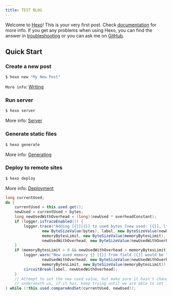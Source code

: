 ```yaml
---
title: TEST BLOG
---
```

Welcome to [Hexo](https://hexo.io/)! This is your very first post. Check [documentation](https://hexo.io/docs/) for more info. If you get any problems when using Hexo, you can find the answer in [troubleshooting](https://hexo.io/docs/troubleshooting.html) or you can ask me on [GitHub](https://github.com/hexojs/hexo/issues).

## Quick Start

### Create a new post

``` bash
$ hexo new "My New Post"
```

`More info`: [Writing](https://hexo.io/docs/writing.html)

### Run server

``` bash
$ hexo server
```

More info: [Server](https://hexo.io/docs/server.html)

### Generate static files

``` bash
$ hexo generate
```

More info: [Generating](https://hexo.io/docs/generating.html)

### Deploy to remote sites

``` bash
$ hexo deploy
```

More info: [Deployment](https://hexo.io/docs/one-command-deployment.html)


```java
long currentUsed;
do {
    currentUsed = this.used.get();
    newUsed = currentUsed + bytes;
    long newUsedWithOverhead = (long)(newUsed * overheadConstant);
    if (logger.isTraceEnabled()) {
        logger.trace("Adding [{}][{}] to used bytes [new used: [{}], limit: {} [{}], estimate: {} [{}]]",
                new ByteSizeValue(bytes), label, new ByteSizeValue(newUsed),
                memoryBytesLimit, new ByteSizeValue(memoryBytesLimit),
                newUsedWithOverhead, new ByteSizeValue(newUsedWithOverhead));
    }
    if (memoryBytesLimit > 0 && newUsedWithOverhead > memoryBytesLimit) {
        logger.warn("New used memory {} [{}] from field [{}] would be larger than configured breaker: {} [{}], breaking",
                newUsedWithOverhead, new ByteSizeValue(newUsedWithOverhead), label,
                memoryBytesLimit, new ByteSizeValue(memoryBytesLimit));
        circuitBreak(label, newUsedWithOverhead);
    }
    // Attempt to set the new used value, but make sure it hasn't changed
    // underneath us, if it has, keep trying until we are able to set it
} while (!this.used.compareAndSet(currentUsed, newUsed));
```
